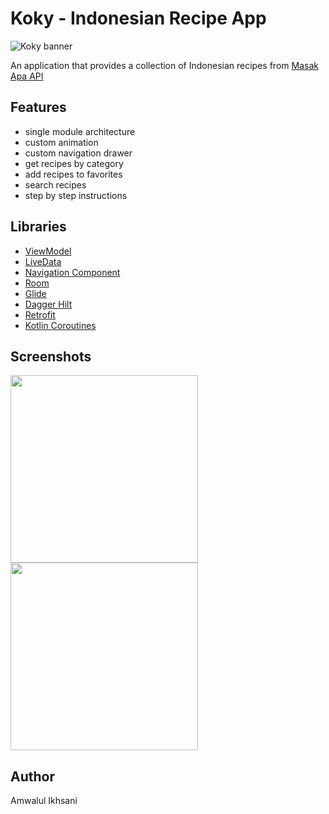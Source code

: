 # Koky - Indonesian Recipe App
![Koky banner](https://user-images.githubusercontent.com/43863694/116826012-28b3b780-abbc-11eb-8273-74e8e9c3e3b5.png?raw=true)

An application that provides a collection of Indonesian recipes from [Masak Apa API](https://github.com/tomorisakura/unofficial-masakapahariini-api)
## Features
* single module architecture
* custom animation
* custom navigation drawer
* get recipes by category
* add recipes to favorites
* search recipes
* step by step instructions
## Libraries
* [ViewModel](https://developer.android.com/topic/libraries/architecture/viewmodel)
* [LiveData](https://developer.android.com/topic/libraries/architecture/livedata)
* [Navigation Component](https://developer.android.com/guide/navigation)
* [Room](https://developer.android.com/training/data-storage/room)
* [Glide](https://github.com/bumptech/glide)
* [Dagger Hilt](https://dagger.dev/hilt/)
* [Retrofit](https://square.github.io/retrofit/)
* [Kotlin Coroutines](https://github.com/Kotlin/kotlinx.coroutines)
## Screenshots
<img src="https://user-images.githubusercontent.com/43863694/116824684-b344e880-abb5-11eb-9540-bd4d76bab9f3.png?raw=true" 
width="300">
<img src="https://user-images.githubusercontent.com/43863694/116824687-b8a23300-abb5-11eb-9eb6-10d2e1e44179.png?raw=true" 
width="300">
## Author
Amwalul Ikhsani
